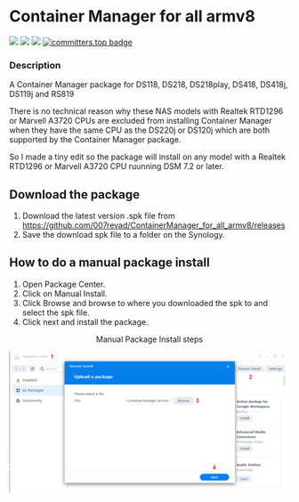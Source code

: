 # Container Manager for all armv8

<a href="https://github.com/007revad/ContainerManager_for_all_armv8/releases"><img src="https://img.shields.io/github/release/007revad/ContainerManager_for_all_armv8.svg"></a>
<a href="https://hits.seeyoufarm.com"><img src="https://hits.seeyoufarm.com/api/count/incr/badge.svg?url=https%3A%2F%2Fgithub.com%2F007revad%2FContainerManager_for_all_armv8&count_bg=%2379C83D&title_bg=%23555555&icon=&icon_color=%23E7E7E7&title=views&edge_flat=false"/></a>
[![](https://img.shields.io/static/v1?label=Sponsor&message=%E2%9D%A4&logo=GitHub&color=%23fe8e86)](https://github.com/sponsors/007revad)
[![committers.top badge](https://user-badge.committers.top/australia/007revad.svg)](https://user-badge.committers.top/australia/007revad)

### Description

A Container Manager package for DS118, DS218, DS218play, DS418, DS418j, DS119j and RS819

There is no technical reason why these NAS models with Realtek RTD1296 or Marvell A3720 CPUs are excluded from installing Container Manager when they have the same CPU as the DS220j or DS120j which are both supported by the Container Manager package. 

So I made a tiny edit so the package will install on any model with a Realtek RTD1296 or Marvell A3720 CPU ruunning DSM 7.2 or later.

## Download the package

1. Download the latest version .spk file from https://github.com/007revad/ContainerManager_for_all_armv8/releases
2. Save the download spk file to a folder on the Synology.

## How to do a manual package install

1. Open Package Center.
2. Click on Manual Install.
3. Click Browse and browse to where you downloaded the spk to and select the spk file.
4. Click next and install the package.

<p align="center">Manual Package Install steps</p>
<p align="center"><img src="/images/package_manual_install.png"></p>
